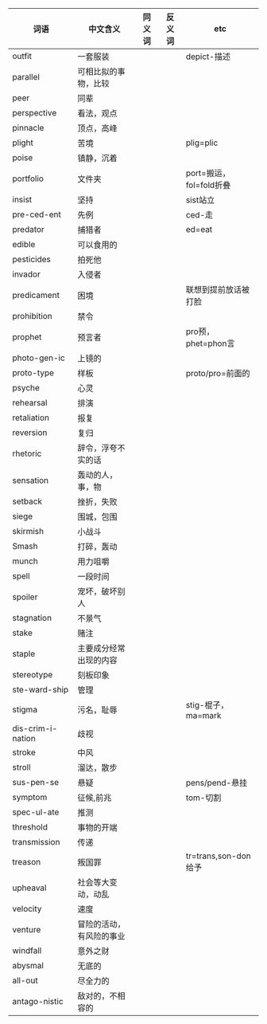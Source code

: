 
| 词语              | 中文含义                 | 同义词 | 反义词 | etc                     |
|-------------------|--------------------------|--------|--------|-------------------------|
| outfit            | 一套服装                 |        |        | depict-描述             |
| parallel          | 可相比拟的事物，比较     |
| peer              | 同辈                     |
| perspective       | 看法，观点               |
| pinnacle          | 顶点，高峰               |
| plight            | 苦境                     |        |        | plig=plic               |
| poise             | 镇静，沉着               |
| portfolio         | 文件夹                   |        |        | port=搬运，fol=fold折叠 |
| insist            | 坚持                     |        |        | sist站立                |
| pre-ced-ent       | 先例                     |        |        | ced-走                  |
| predator          | 捕猎者                   |        |        | ed=eat                  |
| edible            | 可以食用的               |
| pesticides        | 拍死他                   |
| invador           | 入侵者                   |
| predicament       | 困境                     |        |        | 联想到提前放话被打脸    |
| prohibition       | 禁令                     |
| prophet           | 预言者                   |        |        | pro预，phet=phon言      |
| photo-gen-ic      | 上镜的                   |
| proto-type        | 样板                     |        |        | proto/pro=前面的        |
| psyche            | 心灵                     |
| rehearsal         | 排演                     |
| retaliation       | 报复                     |        |        |
| reversion         | 复归                     |
| rhetoric          | 辞令，浮夸不实的话       |
| sensation         | 轰动的人，事，物         |
| setback           | 挫折，失败               |
| siege             | 围城，包围               |
| skirmish          | 小战斗                   |
| Smash             | 打碎，轰动               |
| munch             | 用力咀嚼                 |
| spell             | 一段时间                 |
| spoiler           | 宠坏，破坏别人           |
| stagnation        | 不景气                   |
| stake             | 赌注                     |
| staple            | 主要成分经常出现的内容   |
| stereotype        | 刻板印象                 |
| ste-ward-ship     | 管理                     |
| stigma            | 污名，耻辱               |        |        | stig-棍子，ma=mark      |
| dis-crim-i-nation | 歧视                     |
| stroke            | 中风                     |
| stroll            | 溜达，散步               |
| sus-pen-se        | 悬疑                     |        |        | pens/pend-悬挂          |
| symptom           | 征候,前兆                |        |        | tom-切割                |
| spec-ul-ate       | 推测                     |
| threshold         | 事物的开端               |
| transmission      | 传递                     |
| treason           | 叛国罪                   |        |        | tr=trans,son-don给予    |
| upheaval          | 社会等大变动，动乱       |
| velocity          | 速度                     |
| venture           | 冒险的活动，有风险的事业 |
| windfall          | 意外之财                 |
| abysmal           | 无底的                   |
| all-out           | 尽全力的                 |
| antago-nistic     | 敌对的，不相容的         |
